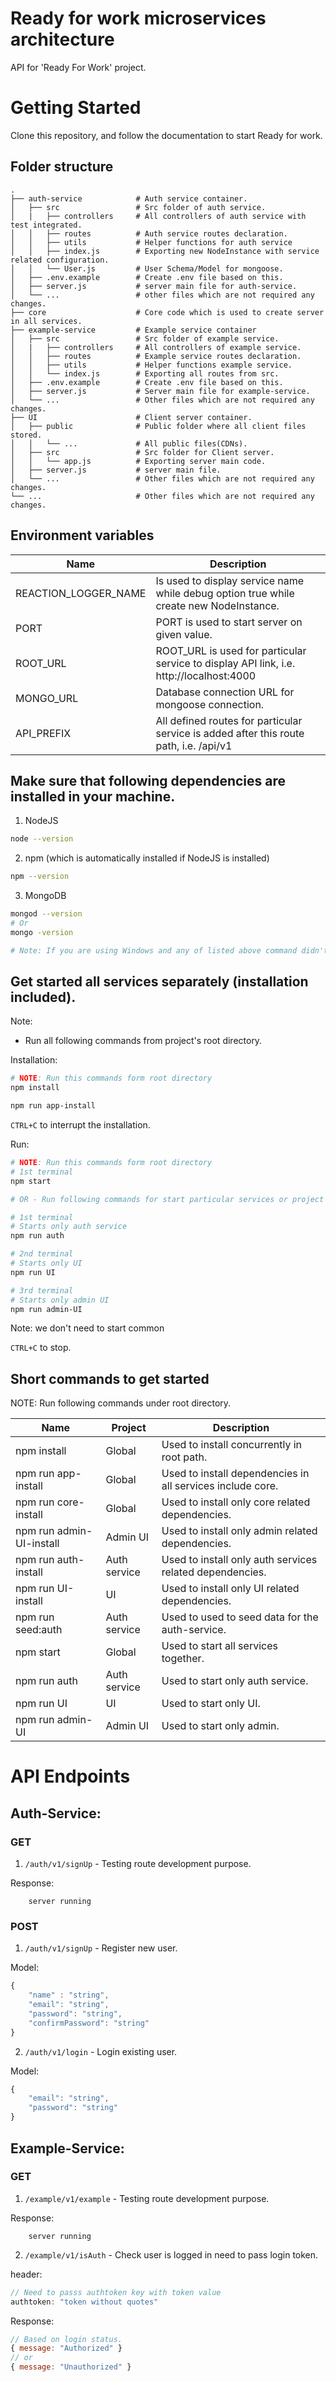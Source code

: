 # Ready for work microservices architecture

API for 'Ready For Work' project.

# Getting Started

Clone this repository, and follow the documentation to start Ready for work.

## Folder structure

    .
    ├── auth-service            # Auth service container.
    │   ├── src                 # Src folder of auth service.
    │   |   ├── controllers     # All controllers of auth service with test integrated.
    │   │   ├── routes          # Auth service routes declaration.
    │   │   ├── utils           # Helper functions for auth service
    │   │   ├── index.js        # Exporting new NodeInstance with service related configuration.
    │   │   └── User.js         # User Schema/Model for mongoose.
    │   ├── .env.example        # Create .env file based on this.
    │   ├── server.js           # server main file for auth-service.
    │   └── ...                 # other files which are not required any changes.
    ├── core                    # Core code which is used to create server in all services.
    ├── example-service         # Example service container
    │   ├── src                 # Src folder of example service.
    │   |   ├── controllers     # All controllers of example service.
    │   │   ├── routes          # Example service routes declaration.
    │   │   ├── utils           # Helper functions example service.
    │   │   └── index.js        # Exporting all routes from src.
    │   ├── .env.example        # Create .env file based on this.
    │   ├── server.js           # Server main file for example-service.
    │   └── ...                 # Other files which are not required any changes.
    ├── UI                      # Client server container.
    │   ├── public              # Public folder where all client files stored.
    │   │   └── ...             # All public files(CDNs).
    │   ├── src                 # Src folder for Client server.
    │   │   └── app.js          # Exporting server main code.
    │   ├── server.js           # server main file.
    │   └── ...                 # Other files which are not required any changes.
    └── ...                     # Other files which are not required any changes.

## Environment variables

| Name                  | Description                                                                                             |
| --------------------- | ------------------------------------------------------------------------------------------------------- |
| REACTION_LOGGER_NAME  | Is used to display service name while debug option true while create new NodeInstance.                  |
| PORT                  | PORT is used to start server on given value.                                                            |
| ROOT_URL              | ROOT_URL is used for particular service to display API link, i.e. http://localhost:4000                 |
| MONGO_URL             | Database connection URL for mongoose connection.                                                        |
| API_PREFIX            | All defined routes for particular service is added after this route path, i.e. /api/v1                  |

## Make sure that following dependencies are installed in your machine.

1. NodeJS 
```sh
node --version
```
2. npm (which is automatically installed if NodeJS is installed)
```sh 
npm --version
```
3. MongoDB
```sh 
mongod --version
# Or
mongo -version

# Note: If you are using Windows and any of listed above command didn't worked if you have not set MongoDB Path.
```

## Get started all services separately (installation included).

Note:
- Run all following commands from project's root directory.

Installation: 

```bash
# NOTE: Run this commands form root directory
npm install

npm run app-install
```

`CTRL+C` to interrupt the installation.

Run:

```bash
# NOTE: Run this commands form root directory
# 1st terminal
npm start

# OR - Run following commands for start particular services or project 

# 1st terminal
# Starts only auth service
npm run auth

# 2nd terminal
# Starts only UI
npm run UI

# 3rd terminal
# Starts only admin UI
npm run admin-UI
```

Note: we don't need to start common

`CTRL+C` to stop.

## Short commands to get started
NOTE: Run following commands under root directory.

| Name                     | Project      | Description                                                  |
| ---------------------    | ---------    | ------------------------------------------------------------ |
| npm install              | Global       | Used to install concurrently in root path.                   |
| npm run app-install      | Global       | Used to install dependencies in all services include core.   |
| npm run core-install     | Global       | Used to install only core related dependencies.              |
| npm run admin-UI-install | Admin UI     | Used to install only admin related dependencies.             |
| npm run auth-install     | Auth service | Used to install only auth services related dependencies.     |
| npm run UI-install       | UI           | Used to install only UI related dependencies.                |
| npm run seed:auth        | Auth service | Used to used to seed data for the auth-service.              |
| npm start                | Global       | Used to start all services together.                         |
| npm run auth             | Auth service | Used to start only auth service.                             |
| npm run UI               | UI           | Used to start only UI.                                       |
| npm run admin-UI         | Admin UI     | Used to start only admin.                                    |

# API Endpoints

## Auth-Service: 

### GET

1. `/auth/v1/signUp` - Testing route development purpose.

Response: 
```
    server running
```

### POST

1. `/auth/v1/signUp` - Register new user.

Model: 
```js
{
    "name" : "string",
    "email": "string",
    "password": "string",
    "confirmPassword": "string"
}
```

2. `/auth/v1/login` - Login existing user.

Model:
```js
{
    "email": "string",
    "password": "string"
}
```

## Example-Service:  

### GET

1. `/example/v1/example` - Testing route development purpose.

Response: 
```
    server running
```

2. `/example/v1/isAuth` - Check user is logged in need to pass login token.

header:
```js
// Need to passs authtoken key with token value
authtoken: "token without quotes"
```

Response: 
```js
// Based on login status.
{ message: "Authorized" }
// or
{ message: "Unauthorized" }
```
